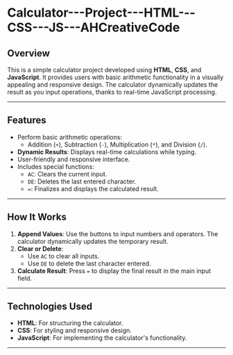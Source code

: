 # Calculator---Project---HTML---CSS---JS---AHCreativeCode

## Overview
This is a simple calculator project developed using **HTML**, **CSS**, and **JavaScript**. It provides users with basic arithmetic functionality in a visually appealing and responsive design. The calculator dynamically updates the result as you input operations, thanks to real-time JavaScript processing.

---

## Features
- Perform basic arithmetic operations: 
  - Addition (`+`), Subtraction (`-`), Multiplication (`*`), and Division (`/`).
- **Dynamic Results**: Displays real-time calculations while typing.
- User-friendly and responsive interface.
- Includes special functions:
  - `AC`: Clears the current input.
  - `DE`: Deletes the last entered character.
  - `=`: Finalizes and displays the calculated result.

---

## How It Works
1. **Append Values**: Use the buttons to input numbers and operators. The calculator dynamically updates the temporary result.
2. **Clear or Delete**:
   - Use `AC` to clear all inputs.
   - Use `DE` to delete the last character entered.
3. **Calculate Result**: Press `=` to display the final result in the main input field.

---

## Technologies Used
- **HTML**: For structuring the calculator.
- **CSS**: For styling and responsive design.
- **JavaScript**: For implementing the calculator's functionality.

---
